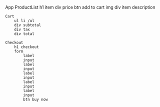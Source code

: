 App
    ProductList
        h1 item
        div price
        btn add to cart
        img 
        div item description
    
    Cart
        ul li /ul
        div subtotal
        div tax 
        div total

    Checkout
        h1 checkout 
        form
            label
            input
            label
            input
            label
            input
            label
            input
            label
            input
            btn buy now